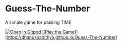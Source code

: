 # Guess-The-Number
A simple game for passing TIME

[![Open in Gitpod](https://gitpod.io/button/open-in-gitpod.svg)](https://gitpod.io/#https://github.com/DhanushAdithya/Guess-The-Number)
[![Play the Game]](https://image.flaticon.com/icons/svg/26/26025.svg)](https://dhanushadithya.github.io/Guess-The-Number)